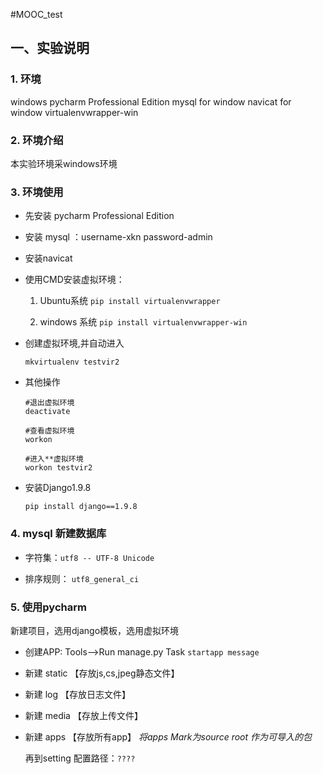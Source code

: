 #MOOC_test


## 一、实验说明


### 1. 环境
 
windows
pycharm Professional Edition
mysql for window
navicat for window
virtualenvwrapper-win

### 2. 环境介绍

本实验环境采windows环境

### 3. 环境使用

* 先安装 pycharm Professional Edition

* 安装 mysql ：username-xkn password-admin

* 安装navicat

* 使用CMD安装虚拟环境：

    1. Ubuntu系统
    `
    pip install virtualenvwrapper
    `

    2. windows 系统
    `
    pip install virtualenvwrapper-win
    `

* 创建虚拟环境,并自动进入

    `
    mkvirtualenv testvir2
    `

* 其他操作

    ```
    #退出虚拟环境
    deactivate
    
    #查看虚拟环境
    workon
    
    #进入**虚拟环境
    workon testvir2
    ```

* 安装Django1.9.8

    `
    pip install django==1.9.8
    `


### 4. mysql 新建数据库

* 字符集：`utf8 -- UTF-8 Unicode`

* 排序规则： `utf8_general_ci`



### 5. 使用pycharm

新建项目，选用django模板，选用虚拟环境

* 创建APP: Tools——>Run manage.py Task
 `startapp message`
 
 * 新建 static 【存放js,cs,jpeg静态文件】
 
 * 新建 log 【存放日志文件】
  
 * 新建 media 【存放上传文件】
 
 * 新建 apps 【存放所有app】 _将apps Mark为source root 作为可导入的包_
 
    再到setting 配置路径：`????`
 
   